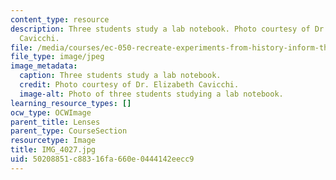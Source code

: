 ```yaml
---
content_type: resource
description: Three students study a lab notebook. Photo courtesy of Dr. Elizabeth
  Cavicchi.
file: /media/courses/ec-050-recreate-experiments-from-history-inform-the-future-from-the-past-galileo-january-iap-2010/50208851c88316fa660e0444142eecc9_IMG_4027.jpg
file_type: image/jpeg
image_metadata:
  caption: Three students study a lab notebook.
  credit: Photo courtesy of Dr. Elizabeth Cavicchi.
  image-alt: Photo of three students studying a lab notebook.
learning_resource_types: []
ocw_type: OCWImage
parent_title: Lenses
parent_type: CourseSection
resourcetype: Image
title: IMG_4027.jpg
uid: 50208851-c883-16fa-660e-0444142eecc9
---
```

